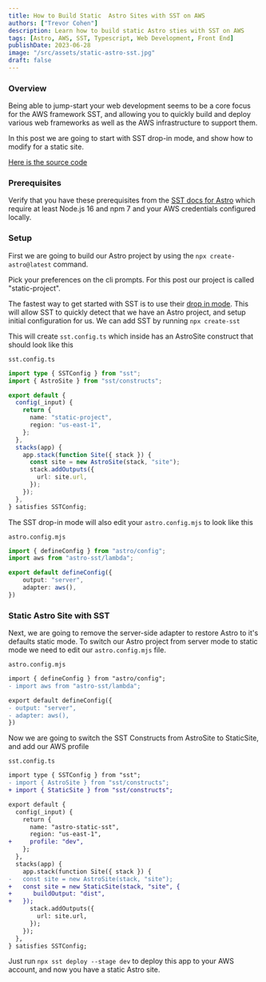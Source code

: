 ```yaml
---
title: How to Build Static  Astro Sites with SST on AWS
authors: ["Trevor Cohen"]
description: Learn how to build static Astro sties with SST on AWS
tags: [Astro, AWS, SST, Typescript, Web Development, Front End]
publishDate: 2023-06-28
image: "/src/assets/static-astro-sst.jpg"
draft: false 
---
```

### Overview

Being able to jump-start your web development seems to be a core focus for the AWS framework SST, and allowing you to quickly build and deploy various web frameworks as well as the AWS infrastructure to support them.

In this post we are going to start with SST drop-in mode, and show how to modify for a static site.

[Here is the source code ](https://github.com/Start-Serverless/AstroSST)
### Prerequisites
 
 Verify that you have these  prerequisites from the [SST docs for Astro](https://docs.sst.dev/start/astro#prerequisites) which require at least Node.js 16 and npm 7 and your AWS credentials configured locally.
 ### Setup

First we are going to build our Astro project by using the `npx create-astro@latest` command.   

Pick your preferences on the cli prompts.  For this post our project is called "static-project".

The fastest way to get started with SST is to use their [drop in mode](https://docs.sst.dev/what-is-sst#drop-in-mode).  This will allow SST to quickly detect that we have an Astro project, and setup initial configuration for us.  We can add SST by running `npx create-sst`

This will create `sst.config.ts` which inside has an AstroSite construct that should look like this

`sst.config.ts`
```ts 
import type { SSTConfig } from "sst";
import { AstroSite } from "sst/constructs";

export default {
  config(_input) {
    return {
      name: "static-project",
      region: "us-east-1",
    };
  },
  stacks(app) {
    app.stack(function Site({ stack }) {
      const site = new AstroSite(stack, "site");
      stack.addOutputs({
        url: site.url,
      });
    });
  },
} satisfies SSTConfig;
```

The SST drop-in mode will also edit your `astro.config.mjs` to look like this

`astro.config.mjs`
```ts
import { defineConfig } from "astro/config";
import aws from "astro-sst/lambda";

export default defineConfig({
	output: "server",
	adapter: aws(),
})
```
### Static Astro Site with SST
Next, we are going to remove the server-side adapter to restore Astro to it's defaults static mode.  To switch our Astro project from  server mode to static mode we need to edit our `astro.config.mjs` file. 


`astro.config.mjs`
```diff
import { defineConfig } from "astro/config";
- import aws from "astro-sst/lambda";

export default defineConfig({
- output: "server",
- adapter: aws(),
})
```
Now we are going to switch the SST Constructs from AstroSite to StaticSite, and add our AWS profile 

`sst.config.ts`
```diff
import type { SSTConfig } from "sst";
- import { AstroSite } from "sst/constructs";
+ import { StaticSite } from "sst/constructs";

export default {
  config(_input) {
    return {
      name: "astro-static-sst",
      region: "us-east-1",
+     profile: "dev",
    };
  },
  stacks(app) {
    app.stack(function Site({ stack }) {
-   const site = new AstroSite(stack, "site");
+   const site = new StaticSite(stack, "site", {
+      buildOutput: "dist",
+   });
      stack.addOutputs({
        url: site.url,
      });
    });
  },
} satisfies SSTConfig;
```

Just run `npx sst deploy --stage dev` to deploy this app to your AWS account, and now you have a static Astro site. 

